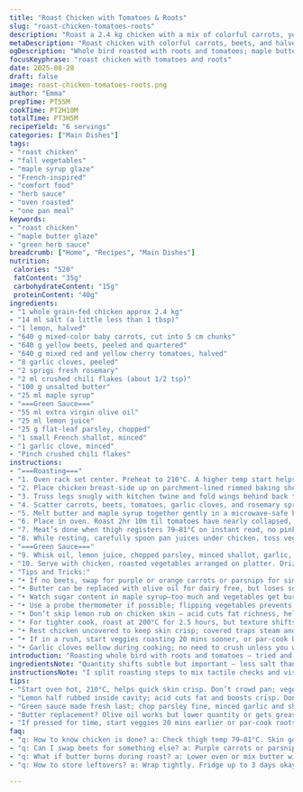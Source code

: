 ```yaml
---
title: "Roast Chicken with Tomatoes & Roots"
slug: "roast-chicken-tomatoes-roots"
description: "Roast a 2.4 kg chicken with a mix of colorful carrots, yellow beets, and halved cherry tomatoes in under 3 hours. Butter and maple syrup add a caramelized glaze, balanced with rosemary and chili flakes for warmth. A fresh herb sauce made of parsley, lemon, and shallots brightens the dish. No gluten, nuts, dairy, or eggs involved. Roasting until the skin crisps, juices run clear, and veg are tender but not mushy is key. The dish doubles as a meal and a feast of textures and aromas."
metaDescription: "Roast chicken with colorful carrots, beets, and halved cherry tomatoes; maple butter glaze with rosemary and chili flakes, plus a fresh herb lemon sauce."
ogDescription: "Whole bird roasted with roots and tomatoes; maple butter caramel sheen, rosemary warmth, chili spark, plus bright lemon parsley sauce for balance."
focusKeyphrase: "roast chicken with tomatoes and roots"
date: 2025-08-28
draft: false
image: roast-chicken-tomatoes-roots.png
author: "Emma"
prepTime: PT55M
cookTime: PT2H10M
totalTime: PT3H5M
recipeYield: "6 servings"
categories: ["Main Dishes"]
tags:
- "roast chicken"
- "fall vegetables"
- "maple syrup glaze"
- "French-inspired"
- "comfort food"
- "herb sauce"
- "oven roasted"
- "one pan meal"
keywords:
- "roast chicken"
- "maple butter glaze"
- "green herb sauce"
breadcrumb: ["Home", "Recipes", "Main Dishes"]
nutrition: 
 calories: "520"
 fatContent: "35g"
 carbohydrateContent: "15g"
 proteinContent: "40g"
ingredients:
- "1 whole grain-fed chicken approx 2.4 kg"
- "14 ml salt (a little less than 1 tbsp)"
- "1 lemon, halved"
- "640 g mixed-color baby carrots, cut into 5 cm chunks"
- "640 g yellow beets, peeled and quartered"
- "640 g mixed red and yellow cherry tomatoes, halved"
- "8 garlic cloves, peeled"
- "2 sprigs fresh rosemary"
- "2 ml crushed chili flakes (about 1/2 tsp)"
- "100 g unsalted butter"
- "25 ml maple syrup"
- "===Green Sauce==="
- "55 ml extra virgin olive oil"
- "25 ml lemon juice"
- "25 g flat-leaf parsley, chopped"
- "1 small French shallot, minced"
- "1 garlic clove, minced"
- "Pinch crushed chili flakes"
instructions:
- "===Roasting==="
- "1. Oven rack set center. Preheat to 210°C. A higher temp start helps crisp skin quicker."
- "2. Place chicken breast-side up on parchment-lined rimmed baking sheet or roasting pan. Sprinkle salt evenly over skin and inside cavity. Rub exposed lemon half (flesh side) over skin and cavity walls, concentrating on breast to add subtle acidity and help skin crisp."
- "3. Truss legs snugly with kitchen twine and fold wings behind back to avoid burning tips. Looks neater, cooks more evenly."
- "4. Scatter carrots, beets, tomatoes, garlic cloves, and rosemary sprigs around chicken. Salt veggies lightly, dust with chili flakes for subtle heat. Squeeze juice from remaining lemon half over vegetables, letting fresh citrus flavor brighten their sweetness during roast."
- "5. Melt butter and maple syrup together gently in a microwave-safe bowl. Brush half evenly over chicken skin for a lightly caramelized finish. Pour remaining butter mixture over vegetables, tossing to coat thoroughly. The syrup helps veggies roast with a shiny glaze and prevents dryness."
- "6. Place in oven. Roast 2hr 10m til tomatoes have nearly collapsed, juices thickened, and the beets and carrots give to gentle prod but still hold shape. Flip veggies around halfway through to promote even cooking; use a wooden spoon."
- "7. Meat’s done when thigh registers 79–81°C on instant read, no pink near bone, juices run clear. If unsure, look: skin golden brown/crisp, legs wobble slightly but not loose. Let rest at least 15 mins tented to let juices redistribute — critical for juicy bird."
- "8. While resting, carefully spoon pan juices under chicken, toss vegetables again to coat with sticky glaze and basket juices."
- "===Green Sauce==="
- "9. Whisk oil, lemon juice, chopped parsley, minced shallot, garlic, and pinch chili flakes in small bowl. Taste, adjust salt."
- "10. Serve with chicken, roasted vegetables arranged on platter. Drizzle some green sauce over or serve on side. Optional: crusty country bread toasted, dollops of goat cheese if tolerated."
- "Tips and Tricks:"
- "• If no beets, swap for purple or orange carrots or parsnips for similar earthiness."
- "• Butter can be replaced with olive oil for dairy free, but loses some richness."
- "• Watch sugar content in maple syrup—too much and vegetables get burnt edges. Use sparingly; best fresh."
- "• Use a probe thermometer if possible; flipping vegetables prevents drying out and helps even roasting."
- "• Don’t skip lemon rub on chicken skin — acid cuts fat richness, helps skin brown."
- "• For tighter cook, roast at 200°C for 2.5 hours, but texture shifts. I prefer 210°C to get crispy skin earlier, then slow mellow roast."
- "• Rest chicken uncovered to keep skin crisp; covered traps steam and softens it."
- "• If in a rush, start veggies roasting 20 mins sooner, or par-cook beets first—they take longer to soften."
- "• Garlic cloves mellow during cooking; no need to crush unless you want stronger pungency."
introduction: "Roasting whole bird with roots and tomatoes — tried and tested method that balances rustic with refined. You get crispy skin with deep aromas of rosemary and a touch of heat from chili flakes. Carrots and beets provide earthiness, tomatoes add acidity and sweetness. Maple syrup with butter gives that gentle caramel note without overpowering. Resting after cooking is gold, always wait. Patience changes texture completely. The green sauce cuts richness and freshens palate. Don’t overthink this — learn to eyeball doneness and enjoy the journey. This routine evolved from many failures with dried out breast or soggy veg. Now, a standby. No fancy tricks, just timing, heat, and good ingredients."
ingredientsNote: "Quantity shifts subtle but important — less salt than usual to avoid over seasoning meat and veg; use fresh lemon for acidity, don’t replace with bottled juice, too harsh. Swap yellow beets for red with care, flavor differs. Maple syrup must be pure, not imitation, or burns quickly. Butter lends flavor; if replacing with olive oil, reduce amount to avoid greasy finish. Tomatoes should be ripe but firm to hold shape during two hours roasting; soft tomatoes turn into unwelcome mush. Rosemary fresh, not dried, or else flavor dulls and texture fibers get bitter. Garlic left whole yields sweet aroma, crushing would give sharper punch but burns faster in oven. The green sauce is simple but essential; simple herb and citrus mix brightens dish and cuts richness."
instructionsNote: "I split roasting steps to mix tactile checks and visual cues, not just timers. You’ll hear crackling skin at 15 minutes and smell sweet maple butter as it caramelizes. Flipping veg mid-roast keeps them from charring unevenly - a common mistake that ruins texture. Using instant read thermometer is best practice but trust your eyes: golden skin means bird ready or close to done. Resting is critical, don’t skip — it locks in juices and allows carryover to finish cooking. The sauce comes together while resting; chopping parsley fine and whisking thoroughly give texture, no lumps or harshness. Salt sauce last because lemon and chili balance flavors and salt amplifies both, so start light. Serving with toasted country bread sops up juices and cheese adds luxury but optional, shows flexibility."
tips:
- "Start oven hot, 210°C, helps quick skin crisp. Don’t crowd pan; veggies need space to brown not steam. Toss veggies half way, push with wooden spoon. Watch tomatoes—they collapse quick. If beets look long, par-cook first. Maple syrup can burn; blend with butter carefully, low microwave pulses, stir between."
- "Lemon half rubbed inside cavity; acid cuts fat and boosts crisp. Don’t skip trussing legs tight, stops drying tips. Wings folded behind. Resting critical, tent loosely, minimum 15 mins. Carryover cooks inside, juices redistribute. Don’t stab bird to check juices, thermometer better; aim 79–81°C thigh temp."
- "Green sauce made fresh last; chop parsley fine, minced garlic and shallots blend well. Whisk in olive oil and lemon juice slowly, pinch chili flakes for brightness. Season last with salt—lemon acidity and chili alters salt perception. Sauce thickens with time, best fresh but hold short in fridge."
- "Butter replacement? Olive oil works but lower quantity or gets greasy. Use fresh rosemary sprigs only, not dried—flavor dulls, woody texture worsens. Garlic left whole inside veg mix, sweet aroma, sharpness gone. Crushing garlic burns quicker; if stronger garlic taste wanted, add minced fresh atop at serving."
- "If pressed for time, start veggies 20 mins earlier or par-cook roots. Keep tomatoes intact before roasting or it turns mushy. Salt evenly but sparingly to avoid drying veg. Use probe thermometer inside thickest thigh meat, listen for skin crackling early on; aroma of butter caramelizing tells roasting progressing right."
faq:
- "q: How to know chicken is done? a: Check thigh temp 79–81°C. Skin golden brown, juices clear not pink. Legs wobble slight but not loose. Use instant read probe. Don’t rely only on time, ovens differ. Rest 15 mins for carryover cooking and juiciness."
- "q: Can I swap beets for something else? a: Purple carrots or parsnips work well. Earthy flavors stay. Beets add sweetness and color but roots like these behave similarly with roasting times. Parsnips might soften faster; adjust accordingly. Carrots longer cook times; keep chunk sizes even."
- "q: What if butter burns during roast? a: Lower oven or mix butter with maple syrup carefully. Use microwave low power pulses to melt gently. Brush thinner layers on skin. Alternative is olive oil but less rich and can get greasy. Watch closely after first hour; syrup caramelizes fast."
- "q: How to store leftovers? a: Wrap tightly. Fridge up to 3 days okay. Veg get softer over time; reheat gentle to avoid drying chicken. Green sauce best fresh but lasts a day or two in sealed container refrigerated. Freezing possible but changes texture—best kept fresh if possible."

---
```


